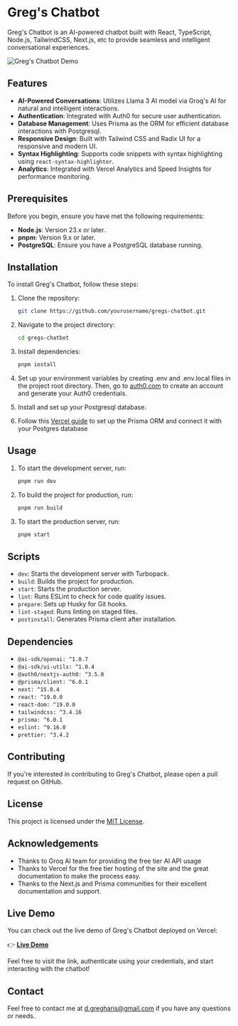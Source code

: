 # Greg's Chatbot

Greg's Chatbot is an AI-powered chatbot built with React, TypeScript, Node.js, TailwindCSS, Next.js, etc to provide seamless and intelligent conversational experiences.

![Greg's Chatbot Demo](https://github.com/GregHaris/greg-chatbot/blob/main/public/greg-chatbot.gif)

## Features

- **AI-Powered Conversations**: Utilizes Llama 3 AI model via Groq's AI for natural and intelligent interactions.
- **Authentication**: Integrated with Auth0 for secure user authentication.
- **Database Management**: Uses Prisma as the ORM for efficient database interactions with Postgresql.
- **Responsive Design**: Built with Tailwind CSS and Radix UI for a responsive and modern UI.
- **Syntax Highlighting**: Supports code snippets with syntax highlighting using `react-syntax-highlighter`.
- **Analytics**: Integrated with Vercel Analytics and Speed Insights for performance monitoring.

## Prerequisites

Before you begin, ensure you have met the following requirements:

- **Node.js**: Version 23.x or later.
- **pnpm**: Version 9.x or later.
- **PostgreSQL**: Ensure you have a PostgreSQL database running.

## Installation

To install Greg's Chatbot, follow these steps:

1. Clone the repository:

   ```bash
   git clone https://github.com/yourusername/gregs-chatbot.git
   ```

2. Navigate to the project directory:

   ```bash
   cd gregs-chatbot
   ```

3. Install dependencies:

   ```bash
   pnpm install
   ```

4. Set up your environment variables by creating .env and .env.local files in the project root directory. Then, go to [auth0.com](https://autho.com) to create an account and generate your Auth0 credentials.

5. Install and set up your Postgresql database.

6. Follow this [Vercel guide](https://vercel.com/guides/nextjs-prisma-postgres) to set up the Prisma ORM and connect it with your Postgres database

## Usage

1. To start the development server, run:

   ```bash
   pnpm run dev
   ```

2. To build the project for production, run:

   ```bash
   pnpm run build
   ```

3. To start the production server, run:

   ```bash
   pnpm start
   ```

## Scripts

- `dev`: Starts the development server with Turbopack.
- `build`: Builds the project for production.
- `start`: Starts the production server.
- `lint`: Runs ESLint to check for code quality issues.
- `prepare`: Sets up Husky for Git hooks.
- `lint-staged`: Runs linting on staged files.
- `postinstall`: Generates Prisma client after installation.

## Dependencies

- `@ai-sdk/openai: ^1.0.7`
- `@ai-sdk/ui-utils: ^1.0.4`
- `@auth0/nextjs-auth0: ^3.5.0`
- `@prisma/client: ^6.0.1`
- `next: ^15.0.4`
- `react: ^19.0.0`
- `react-dom: ^19.0.0`
- `tailwindcss: ^3.4.16`
- `prisma: ^6.0.1`
- `eslint: ^9.16.0`
- `prettier: ^3.4.2`

## Contributing

If you're interested in contributing to Greg's Chatbot, please open a pull request on GitHub.

## License

This project is licensed under the [MIT License](LICENSE.md).

## Acknowledgements

- Thanks to Groq AI team for providing the free tier AI API usage
- Thanks to Vercel for the free tier hosting of the site and the great documentation to make the process easy.
- Thanks to the Next.js and Prisma communities for their excellent documentation and support.

## Live Demo

You can check out the live demo of Greg's Chatbot deployed on Vercel:

👉 **[Live Demo](https://gregchatbot.vercel.app)**

Feel free to visit the link, authenticate using your credentials, and start interacting with the chatbot!

## Contact

Feel free to contact me at <d.gregharis@gmail.com> if you have any questions or needs.
